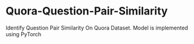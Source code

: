 # Quora-Question-Pair-Similarity
Identify Question Pair Similarity On Quora Dataset. Model is implemented using PyTorch
